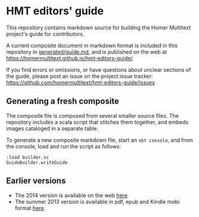 # HMT editors' guide

This repository contains markdown source for building the Homer Multitext project's guide for contributors.

A current composite document in markdown format is included in this repository in [generated/guide.md](generated/guide.md), and is published on the web at <https://homermultitext.github.io/hmt-editors-guide/>.

If you find errors or omissions, or have questions about unclear sections of the guide, please post an issue on the project issue tracker:  <https://github.com/homermultitext/hmt-editors-guide/issues>



## Generating a fresh composite

The composite file is composed from several smaller source files.  The repository includes a scala script that stitches them together, and embeds images cataloged in a separate table.

To generate a new composite markdown file, start an `sbt console`, and from the console, load and run the script as follows:


    :load builder.sc
    GuideBuilder.writeGuide




## Earlier versions

-   The 2014 version is available on the web [here](http://homermultitext.github.io/hmt-editors-guide/editorial-policies/)
-   The summer 2013 version is available in pdf, epub and Kindle mobi format [here][1].



[1]: http://shot.holycross.edu/chssummer2013/housestyle
